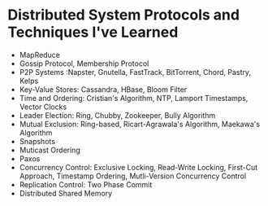# Distributed System Protocols and Techniques I've Learned
- MapReduce
- Gossip Protocol, Membership Protocol
- P2P Systems :Napster, Gnutella, FastTrack, BitTorrent, Chord, Pastry, Kelps
- Key-Value Stores: Cassandra, HBase, Bloom Filter
- Time and Ordering: Cristian's Algorithm, NTP, Lamport Timestamps, Vector Clocks
- Leader Election: Ring, Chubby, Zookeeper, Bully Algorithm
- Mutual Exclusion: Ring-based, Ricart-Agrawala's Algorithm, Maekawa's Algorithm
- Snapshots
- Muticast Ordering
- Paxos
- Concurrency Control: Exclusive Locking, Read-Write Locking, First-Cut Approach, Timestamp Ordering, Mutli-Version Concurrency Control
- Replication Control: Two Phase Commit
- Distributed Shared Memory

